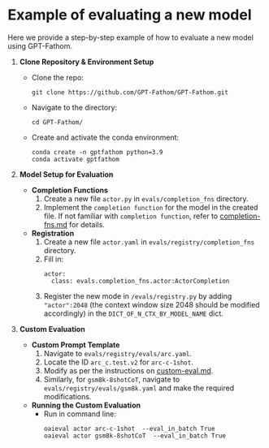 
# Example of evaluating a new model

Here we provide a step-by-step example of how to evaluate a new model using GPT-Fathom.

1. **Clone Repository & Environment Setup**
    - Clone the repo: 
        ``` 
        git clone https://github.com/GPT-Fathom/GPT-Fathom.git
        ```
    - Navigate to the directory: 
        ``` 
        cd GPT-Fathom/
        ```
    - Create and activate the conda environment: 
        ``` 
        conda create -n gptfathom python=3.9
        conda activate gptfathom
        ```

2. **Model Setup for Evaluation**
   - **Completion Functions**
     1. Create a new file `actor.py` in `evals/completion_fns` directory.
     2. Implement the `completion function` for the model in the created file. If not familiar with `completion function`, refer to [completion-fns.md](/docs/completion-fns.md) for details.
   - **Registration**
     1. Create a new file `actor.yaml` in `evals/registry/completion_fns` directory.
     2. Fill in:
        ```
        actor:
          class: evals.completion_fns.actor:ActorCompletion
        ```
     3. Register the new mode in `/evals/registry.py` by adding `"actor":2048` (the context window size 2048 should be modified accordingly) in the `DICT_OF_N_CTX_BY_MODEL_NAME` dict.

3. **Custom Evaluation**
   - **Custom Prompt Template**
     1. Navigate to `evals/registry/evals/arc.yaml`.
     2. Locate the ID `arc_c.test.v2` for `arc-c-1shot`.
     3. Modify as per the instructions on [custom-eval.md](/docs/custom-eval.md).
     4. Similarly, for `gsm8k-8shotCoT`, navigate to `evals/registry/evals/gsm8k.yaml` and make the required modifications.
   - **Running the Custom Evaluation**
     - Run in command line: 
        ```
        oaieval actor arc-c-1shot  --eval_in_batch True
        oaieval actor gsm8k-8shotCoT  --eval_in_batch True
        ```
